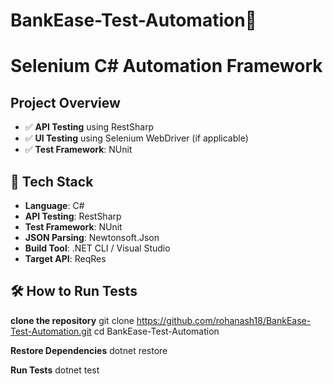 # BankEase-Test-Automation🧪

# Selenium C# Automation Framework

## Project Overview

- ✅ **API Testing** using RestSharp
- ✅ **UI Testing** using Selenium WebDriver (if applicable)
- ✅ **Test Framework**: NUnit


## 🔧 Tech Stack

- **Language**: C#
- **API Testing**: RestSharp
- **Test Framework**: NUnit
- **JSON Parsing**: Newtonsoft.Json
- **Build Tool**: .NET CLI / Visual Studio
- **Target API**: ReqRes

## 🛠 How to Run Tests

**clone the repository** 
git clone https://github.com/rohanash18/BankEase-Test-Automation.git
cd BankEase-Test-Automation

**Restore Dependencies**
dotnet restore

**Run Tests**
dotnet test
